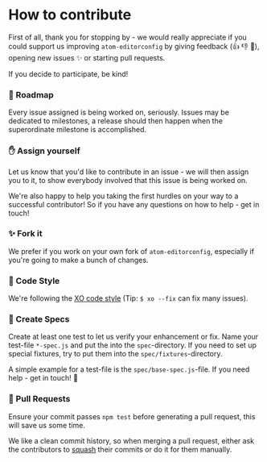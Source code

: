# How to contribute

First of all, thank you for stopping by - we would really appreciate if you could support us improving `atom-editorconfig` by giving feedback (:+1: :-1: :memo:), opening new issues :sparkles: or starting pull requests.

If you decide to participate, be kind!


### :traffic_light: Roadmap

Every issue assigned is being worked on, seriously. Issues may be dedicated to milestones, a release should then happen when the superordinate milestone is accomplished.

### :raised_hand: Assign yourself

Let us know that you'd like to contribute in an issue - we will then assign you to it, to show everybody involved that this issue is being worked on.

We're also happy to help you taking the first hurdles on your way to a successful contributor! So if you have any questions on how to help - get in touch!

### :sparkles: Fork it

We prefer if you work on your own fork of `atom-editorconfig`, especially if you're going to make a bunch of changes.

### :nail_care: Code Style

We're following the [XO code style](https://github.com/sindresorhus/xo) (Tip: `$ xo --fix` can fix many issues).

### :microscope: Create Specs

Create at least one test to let us verify your enhancement or fix. Name your test-file `*-spec.js` and put the into the `spec`-directory. If you need to set up special fixtures, try to put them into the `spec/fixtures`-directory.

A simple example for a test-file is the `spec/base-spec.js`-file. If you need help - get in touch! :open_hands:

### :gift: Pull Requests

Ensure your commit passes `npm test` before generating a pull request, this will save us some time.

We like a clean commit history, so when merging a pull request, either ask the contributors to [squash](http://stackoverflow.com/questions/11396069/squash-to-only-one-proper-commit-for-github-pull-request) their commits or do it for them manually.
